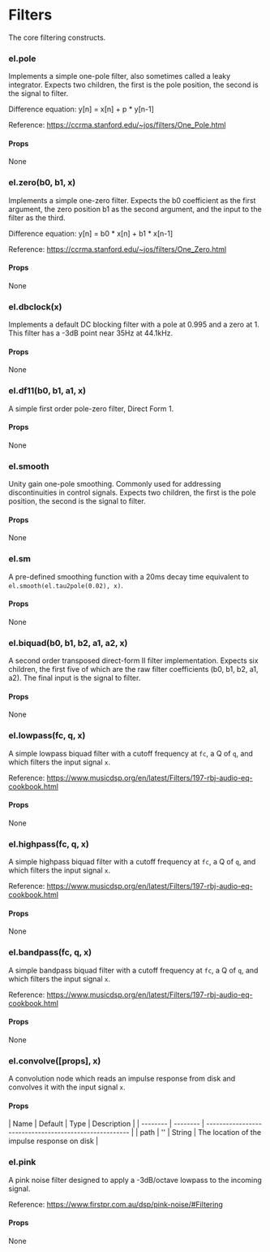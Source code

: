 # Filters

The core filtering constructs.


### el.pole

Implements a simple one-pole filter, also sometimes called a leaky integrator.
Expects two children, the first is the pole position, the second is the signal to filter.

Difference equation: y[n] = x[n] + p * y[n-1]

Reference: https://ccrma.stanford.edu/~jos/filters/One_Pole.html

#### Props

None

### el.zero(b0, b1, x)

Implements a simple one-zero filter. Expects the b0 coefficient as the first
argument, the zero position b1 as the second argument, and the input to the filter as the third.

Difference equation: y[n] = b0 * x[n] + b1 * x[n-1]

Reference: https://ccrma.stanford.edu/~jos/filters/One_Zero.html

#### Props

None

### el.dbclock(x)

Implements a default DC blocking filter with a pole at 0.995 and a
zero at 1. This filter has a -3dB point near 35Hz at 44.1kHz.

#### Props

None

### el.df11(b0, b1, a1, x)

A simple first order pole-zero filter, Direct Form 1.

#### Props

None

### el.smooth

Unity gain one-pole smoothing. Commonly used for addressing discontinuities in
control signals. Expects two children, the first is the pole position, the second
is the signal to filter.

#### Props

None

### el.sm

A pre-defined smoothing function with a 20ms decay time equivalent
to `el.smooth(el.tau2pole(0.02), x)`.

#### Props

None

### el.biquad(b0, b1, b2, a1, a2, x)

A second order transposed direct-form II filter implementation. Expects six children,
the first five of which are the raw filter coefficients (b0, b1, b2, a1, a2). The final
input is the signal to filter.

#### Props

None

### el.lowpass(fc, q, x)

A simple lowpass biquad filter with a cutoff frequency at `fc`, a Q of `q`, and which
filters the input signal `x`.

Reference: https://www.musicdsp.org/en/latest/Filters/197-rbj-audio-eq-cookbook.html

#### Props

None

### el.highpass(fc, q, x)

A simple highpass biquad filter with a cutoff frequency at `fc`, a Q of `q`, and which
filters the input signal `x`.

Reference: https://www.musicdsp.org/en/latest/Filters/197-rbj-audio-eq-cookbook.html

#### Props

None

### el.bandpass(fc, q, x)

A simple bandpass biquad filter with a cutoff frequency at `fc`, a Q of `q`, and which
filters the input signal `x`.

Reference: https://www.musicdsp.org/en/latest/Filters/197-rbj-audio-eq-cookbook.html

#### Props

None

### el.convolve([props], x)

A convolution node which reads an impulse response from disk and convolves it with
the input signal `x`.

#### Props

| Name     | Default  | Type   | Description                                   |
| -------- | -------- | ------------------------------------------------------ |
| path     | ''       | String | The location of the impulse response on disk  |


### el.pink

A pink noise filter designed to apply a -3dB/octave lowpass to the incoming signal.

Reference: https://www.firstpr.com.au/dsp/pink-noise/#Filtering

#### Props

None
